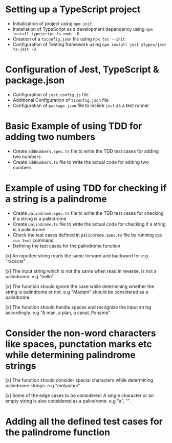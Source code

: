 # Setting up a TypeScript project

- Initialization of project using `npm init`
- Installation of TypeScript as a development dependency using `npm install typescript ts-node -D`
- Creation of a `tsconfig.json` file using `npx tsc --init`
- Configuration of Testing framework using `npm install jest @types/jest ts-jest -D`

# Configuration of Jest, TypeScript & package.json

- Configuration of `jest.config.js` file
- Additional Configuration of `tsconfig.json` file
- Configuration of `package.json` file to inclide `jest` as a test runner

# Basic Example of using TDD for adding two numbers

- Create `addNumbers.spec.ts` file to write the TDD test cases for adding two numbers
- Create `addNumbers.ts` file to write the actual code for adding two numbers

# Example of using TDD for checking if a string is a palindrome

- Create `palindrome.spec.ts` file to write the TDD test cases for checking if a string is a palindrome
- Create `palindrome.ts` file to write the actual code for checking if a string is a palindrome
- Check the test cases defined in `palindrome.spec.ts` file by running `npm run test` command
- Defining the test cases for the palindrome function

[x] An inputted string reads the same forward and backward for e.g - "racecar" .

[x] The input string which is not the same when read in reverse, is not a palindrome. e.g "hello"

[x] The function should ignore the case while determining whether the string is palindrome or not. e.g "Madam" should be considered as a palindrome.

[x] The function should handle spaces and recognize the input string accordingly. e.g "A man, a plan, a canal, Panama"

# Consider the non-word characters like spaces, punctation marks etc while determining palindrome strings

[x] The function should consider special characters while determining palindrome strings. e.g "$malyalam$"

[x] Some of the edge cases to be considered: A single character or an empty string is also considered as a palindrome. e.g "a", "".

# Adding all the defined test cases for the palindrome function
